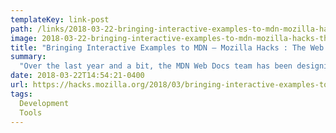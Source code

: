 ```yaml
---
templateKey: link-post
path: /links/2018-03-22-bringing-interactive-examples-to-mdn-mozilla-hacks-the-web-developer-blog
image: 2018-03-22-bringing-interactive-examples-to-mdn-mozilla-hacks-the-web-developer-blog.png
title: "Bringing Interactive Examples to MDN – Mozilla Hacks : The Web Developer Blog"
summary:
  "Over the last year and a bit, the MDN Web Docs team has been designing, building, and implementing interactive examples for our reference pages."
date: 2018-03-22T14:54:21-0400
url: https://hacks.mozilla.org/2018/03/bringing-interactive-examples-to-mdn
tags:
  Development
  Tools
---
```


